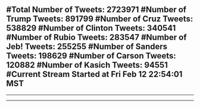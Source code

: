 #Total Number of Tweets: 2723971 
#Number of Trump Tweets: 891799
#Number of Cruz Tweets: 538829
#Number of Clinton Tweets: 340541
#Number of Rubio Tweets: 283547
#Number of Jeb! Tweets: 255255
#Number of Sanders Tweets: 198629
#Number of Carson Tweets: 120882
#Number of Kasich Tweets: 94551
#Current Stream Started at Fri Feb 12 22:54:01 MST
---
---
---
